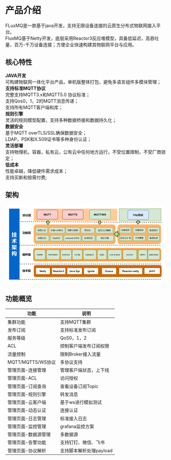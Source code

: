 
# 产品介绍
FLuxMQ是一款基于java开发，支持无限设备连接的云原生分布式物联网接入平台。  
FluxMQ基于Netty开发，底层采用Reactor3反应堆模型，具备低延迟，高吞吐量，百万-千万设备连接；方便企业快速构建其物联网平台与应用。
## 核心特性
**JAVA开发**  
可构建物联网一体化平台产品，单机版整体打包，避免多语言组件多模块管理；  
**支持标准MQTT协议**  
完整支持MQTT3.x和MQTT5.0 协议标准；  
支持Qos0，1，2的MQTT消息传递；  
支持所有MQTT客户端和库；  
**规则引擎**  
灵活的规则模型配置，支持多种数据桥接和数据持久化；  
**数据安全**  
基于MQTT overTLS/SSL确保数据安全；  
LDAP，PSK和X.509证书等多种身份认证；  
**灵活部署**  
支持物理机，容器，私有云，公有云中任何地方运行，不受位置限制，不受厂商锁定；  
**低成本**  
性能卓越，降低硬件需求成本；  
支持买断和按需付费;   
## 架构
![image.png](../assets/images/1.png)
## 功能概览
| 功能 | 说明 |
| --- | --- |
| 集群功能 | 支持MQTT集群 |
| 发布订阅 | 支持标准发布订阅 |
| 服务等级 | QoS0，1，2 |
| ACL | 控制客户端发布订阅权限 |
| 流量控制 | 限制Broker接入流量 |
| MQTT/MQTTS/WS协议 | 多协议支持 |
| 管理页面-连接管理 | 管理客户端状态，上下线 |
| 管理页面-ACL | 访问授权 |
| 管理页面-订阅查询 | 查看设备订阅Topic |
| 管理页面-规则引擎 | 转发消息 |
| 管理页面-云客户端 | 基于ws进行模拟测试 |
| 管理页面-动态认证 | 连接认证 |
| 管理页面-日志管理 | 标准接入日志 |
| 管理页面-监控管理 | grafana监控方案 |
| 管理页面-数据源管理 | 多数据源 |
| 管理页面-告警功能 | 支持钉钉、微信、飞书 |
| 管理页面-协议解析 | 支持脚本解析处理payload |

